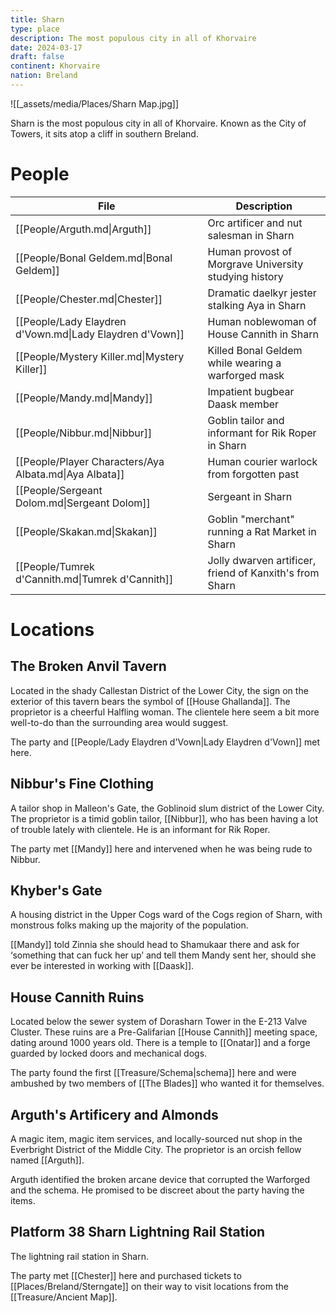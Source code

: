 ```yaml
---
title: Sharn
type: place
description: The most populous city in all of Khorvaire
date: 2024-03-17
draft: false
continent: Khorvaire
nation: Breland
---
```

![[_assets/media/Places/Sharn Map.jpg]]

Sharn is the most populous city in all of Khorvaire. Known as the City of Towers, it sits atop a cliff in southern Breland.
# People

<!-- QueryToSerialize: TABLE description as "Description" FROM "People" WHERE location = "Sharn" -->
<!-- SerializedQuery: TABLE description as "Description" FROM "People" WHERE location = "Sharn" -->

| File                                                     | Description                                             |
| -------------------------------------------------------- | ------------------------------------------------------- |
| [[People/Arguth.md\|Arguth]]                             | Orc artificer and nut salesman in Sharn                 |
| [[People/Bonal Geldem.md\|Bonal Geldem]]                 | Human provost of Morgrave University studying history   |
| [[People/Chester.md\|Chester]]                           | Dramatic daelkyr jester stalking Aya in Sharn           |
| [[People/Lady Elaydren d'Vown.md\|Lady Elaydren d'Vown]] | Human noblewoman of House Cannith in Sharn              |
| [[People/Mystery Killer.md\|Mystery Killer]]             | Killed Bonal Geldem while wearing a warforged mask      |
| [[People/Mandy.md\|Mandy]]                               | Impatient bugbear Daask member                          |
| [[People/Nibbur.md\|Nibbur]]                             | Goblin tailor and informant for Rik Roper in Sharn      |
| [[People/Player Characters/Aya Albata.md\|Aya Albata]]   | Human courier warlock from forgotten past               |
| [[People/Sergeant Dolom.md\|Sergeant Dolom]]             | Sergeant in Sharn                                       |
| [[People/Skakan.md\|Skakan]]                             | Goblin "merchant" running a Rat Market in Sharn         |
| [[People/Tumrek d'Cannith.md\|Tumrek d'Cannith]]         | Jolly dwarven artificer, friend of Kanxith's from Sharn |
<!-- SerializedQuery END -->

# Locations

## The Broken Anvil Tavern
Located in the shady Callestan District of the Lower City, the sign on the exterior of this tavern bears the symbol of [[House Ghallanda]]. The proprietor is a cheerful Halfling woman. The clientele here seem a bit more well-to-do than the surrounding area would suggest.

The party and [[People/Lady Elaydren d'Vown|Lady Elaydren d'Vown]] met here.
## Nibbur's Fine Clothing
A tailor shop in Malleon's Gate, the Goblinoid slum district of the Lower City. The proprietor is a timid goblin tailor, [[Nibbur]], who has been having a lot of trouble lately with clientele. He is an informant for Rik Roper.

The party met [[Mandy]] here and intervened when he was being rude to Nibbur.
## Khyber's Gate
A housing district in the Upper Cogs ward of the Cogs region of Sharn, with monstrous folks making up the majority of the population.

[[Mandy]] told Zinnia she should head to Shamukaar there and ask for ‘something that can fuck her up’ and tell them Mandy sent her, should she ever be interested in working with [[Daask]].  
## House Cannith Ruins
Located below the sewer system of Dorasharn Tower in the E-213 Valve Cluster. These ruins are a Pre-Galifarian [[House Cannith]] meeting space, dating around 1000 years old. There is a temple to [[Onatar]] and a forge guarded by locked doors and mechanical dogs.

The party found the first [[Treasure/Schema|schema]] here and were ambushed by two members of [[The Blades]] who wanted it for themselves.
## Arguth's Artificery and Almonds
A magic item, magic item services, and locally-sourced nut shop in the Everbright District of the Middle City. The proprietor is an orcish fellow named [[Arguth]].

Arguth identified the broken arcane device that corrupted the Warforged and the schema. He promised to be discreet about the party having the items.
## Platform 38 Sharn Lightning Rail Station
The lightning rail station in Sharn.

The party met [[Chester]] here and purchased tickets to [[Places/Breland/Sterngate]] on their way to visit locations from the [[Treasure/Ancient Map]].